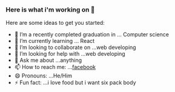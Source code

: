 ### Here is what i'm working on  👋




Here are some ideas to get you started:

- 🔭 I’m a recently completed graduation in ... Computer science
- 🌱 I’m currently learning ... React 
- 👯 I’m looking to collaborate on ...web developing
- 🤔 I’m looking for help with ...web developing
- 💬 Ask me about ...anything
- 📫 How to reach me: ...[facebook](https://www.facebook.com/profile.php?id=100007546246134)
- 😄 Pronouns: ...He/Him
- ⚡ Fun fact: ...i love food but i want six pack body

